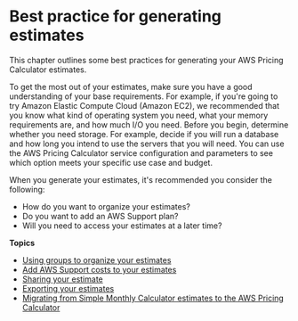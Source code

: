 # Best practice for generating estimates<a name="generate-your-estimate"></a>

This chapter outlines some best practices for generating your AWS Pricing Calculator estimates\.

To get the most out of your estimates, make sure you have a good understanding of your base requirements\. For example, if you're going to try Amazon Elastic Compute Cloud \(Amazon EC2\), we recommended that you know what kind of operating system you need, what your memory requirements are, and how much I/O you need\. Before you begin, determine whether you need storage\. For example, decide if you will run a database and how long you intend to use the servers that you will need\. You can use the AWS Pricing Calculator service configuration and parameters to see which option meets your specific use case and budget\.

When you generate your estimates, it's recommended you consider the following:
+ How do you want to organize your estimates?
+ Do you want to add an AWS Support plan?
+ Will you need to access your estimates at a later time?

**Topics**
+ [Using groups to organize your estimates](estimate-groups.md)
+ [Add AWS Support costs to your estimates](support-estimates.md)
+ [Sharing your estimate](save-share-estimate.md)
+ [Exporting your estimates](export-estimate.md)
+ [Migrating from Simple Monthly Calculator estimates to the AWS Pricing Calculator](migrate-SMC.md)